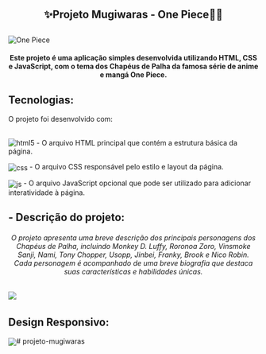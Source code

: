 ## <h2 align="center">✨Projeto Mugiwaras - One Piece👒✨<h2/>

<img align="center" alt="One Piece" src="./src/imagens/one-piece-logo.png"/>

<h4 align="center">Este projeto é uma aplicação simples desenvolvida utilizando HTML, CSS e JavaScript, com o tema dos Chapéus de Palha da famosa série de anime e mangá One Piece.<h4/>



## Tecnologias:

O projeto foi desenvolvido com:



<div style="display:"><br/>
  <img align="column" alt="html5" src="https://img.shields.io/badge/HTML5-E34F26?style=for-the-badge&logo=html5&logoColor=white" />
  - O arquivo HTML principal que contém a estrutura básica da página.

   <img align="center" alt="css" src="https://img.shields.io/badge/CSS3-1572B6?style=for-the-badge&logo=css3&logoColor=white" /> - O arquivo CSS responsável pelo estilo e layout da página.

   <img align="center" alt="js" src="https://img.shields.io/badge/JavaScript-F7DF1E?style=for-the-badge&logo=javascript&logoColor=black" /> - O arquivo JavaScript opcional que pode ser utilizado para adicionar interatividade à página.
<div/>

## - Descrição do projeto:

<h6 align="center">O projeto apresenta uma breve descrição dos principais personagens dos Chapéus de Palha, incluindo Monkey D. Luffy, Roronoa Zoro, Vinsmoke Sanji, Nami, Tony Chopper, Usopp, Jinbei, Franky, Brook e Nico Robin. Cada personagem é acompanhado de uma breve biografia que destaca suas características e habilidades únicas.<h6/>


<img align="center" src="./src/imagens/Macbook-Air-responsivo.png"/>

## Design Responsivo: 

<img align="center" src="./src/imagens/iPhone-11-responsivo.png"/># projeto-mugiwaras
